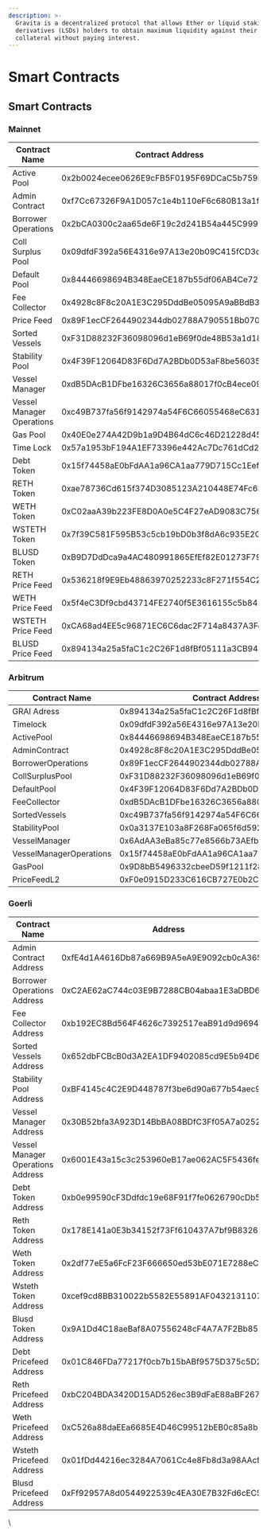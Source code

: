 ```yaml
---
description: >-
  Gravita is a decentralized protocol that allows Ether or liquid staking
  derivatives (LSDs) holders to obtain maximum liquidity against their
  collateral without paying interest.
---
```


# Smart Contracts

## Smart Contracts

### Mainnet

<table data-full-width="false"><thead><tr><th>Contract Name</th><th>Contract Address</th></tr></thead><tbody><tr><td>Active Pool</td><td>0x2b0024ecee0626E9cFB5F0195F69DCaC5b759Dc9</td></tr><tr><td>Admin Contract</td><td>0xf7Cc67326F9A1D057c1e4b110eF6c680B13a1f53</td></tr><tr><td>Borrower Operations</td><td>0x2bCA0300c2aa65de6F19c2d241B54a445C9990E2</td></tr><tr><td>Coll Surplus Pool</td><td>0x09dfdF392a56E4316e97A13e20b09C415fCD3d7b</td></tr><tr><td>Default Pool</td><td>0x84446698694B348EaeCE187b55df06AB4Ce72b35</td></tr><tr><td>Fee Collector</td><td>0x4928c8F8c20A1E3C295DddBe05095A9aBBdB3d14</td></tr><tr><td>Price Feed</td><td>0x89F1ecCF2644902344db02788A790551Bb070351</td></tr><tr><td>Sorted Vessels</td><td>0xF31D88232F36098096d1eB69f0de48B53a1d18Ce</td></tr><tr><td>Stability Pool</td><td>0x4F39F12064D83F6Dd7A2BDb0D53aF8be560356A6</td></tr><tr><td>Vessel Manager</td><td>0xdB5DAcB1DFbe16326C3656a88017f0cB4ece0977</td></tr><tr><td>Vessel Manager Operations</td><td>0xc49B737fa56f9142974a54F6C66055468eC631d0</td></tr><tr><td>Gas Pool</td><td>0x40E0e274A42D9b1a9D4B64dC6c46D21228d45C20</td></tr><tr><td>Time Lock</td><td>0x57a1953bF194A1EF73396e442Ac7Dc761dCd23cc</td></tr><tr><td>Debt Token</td><td>0x15f74458aE0bFdAA1a96CA1aa779D715Cc1Eefe4</td></tr><tr><td>RETH Token</td><td>0xae78736Cd615f374D3085123A210448E74Fc6393</td></tr><tr><td>WETH Token</td><td>0xC02aaA39b223FE8D0A0e5C4F27eAD9083C756Cc2</td></tr><tr><td>WSTETH Token</td><td>0x7f39C581F595B53c5cb19bD0b3f8dA6c935E2Ca0</td></tr><tr><td>BLUSD Token</td><td>0xB9D7DdDca9a4AC480991865EfEf82E01273F79C3</td></tr><tr><td>RETH Price Feed</td><td>0x536218f9E9Eb48863970252233c8F271f554C2d0</td></tr><tr><td>WETH Price Feed</td><td>0x5f4eC3Df9cbd43714FE2740f5E3616155c5b8419</td></tr><tr><td>WSTETH Price Feed</td><td>0xCA68ad4EE5c96871EC6C6dac2F714a8437A3Fe66</td></tr><tr><td>BLUSD Price Feed</td><td>0x894134a25a5faC1c2C26F1d8fBf05111a3CB9487</td></tr></tbody></table>

### Arbitrum

| Contract Name           | Contract Address                           |
| ----------------------- | ------------------------------------------ |
| GRAI Adress             | 0x894134a25a5faC1c2C26F1d8fBf05111a3CB9487 |
| Timelock                | 0x09dfdF392a56E4316e97A13e20b09C415fCD3d7b |
| ActivePool              | 0x84446698694B348EaeCE187b55df06AB4Ce72b35 |
| AdminContract           | 0x4928c8F8c20A1E3C295DddBe05095A9aBBdB3d14 |
| BorrowerOperations      | 0x89F1ecCF2644902344db02788A790551Bb070351 |
| CollSurplusPool         | 0xF31D88232F36098096d1eB69f0de48B53a1d18Ce |
| DefaultPool             | 0x4F39F12064D83F6Dd7A2BDb0D53aF8be560356A6 |
| FeeCollector            | 0xdB5DAcB1DFbe16326C3656a88017f0cB4ece0977 |
| SortedVessels           | 0xc49B737fa56f9142974a54F6C66055468eC631d0 |
| StabilityPool           | 0x0a3137E103a8F268Fa065f6d5922ed6173B7BDFA |
| VesselManager           | 0x6AdAA3eBa85c77e8566b73AEfb4C2f39Df4046Ca |
| VesselManagerOperations | 0x15f74458aE0bFdAA1a96CA1aa779D715Cc1Eefe4 |
| GasPool                 | 0x9D8bB5496332cbeeD59f1211f28dB8b5Eb214B6D |
| PriceFeedL2             | 0xF0e0915D233C616CB727E0b2Ca29ff0cbD51B66A |

### Goerli

| Contract Name                     | Address                                    |
| --------------------------------- | ------------------------------------------ |
| Admin Contract Address            | 0xfE4d1A4616Db87a669B9A5eA9E9092cb0cA36511 |
| Borrower Operations Address       | 0xC2AE62aC744c03E9B7288CB04abaa1E3aDBD6ec0 |
| Fee Collector Address             | 0xb192EC8Bd564F4626c7392517eaB91d9d9694A82 |
| Sorted Vessels Address            | 0x652dbFCBcB0d3A2EA1DF9402085cd9E5b94D6E6D |
| Stability Pool Address            | 0xBF4145c4C2E9D448787f3be6d90a677b54aec9ef |
| Vessel Manager Address            | 0x30B52bfa3A923D14BbBA08BDfC3Ff05A7a02527E |
| Vessel Manager Operations Address | 0x6001E43a15c3c253960eB17ae062AC5F5436fe25 |
| Debt Token Address                | 0xb0e99590cF3Ddfdc19e68F91f7fe0626790cDb53 |
| Reth Token Address                | 0x178E141a0E3b34152f73Ff610437A7bf9B83267A |
| Weth Token Address                | 0x2df77eE5a6FcF23F666650ed53bE071E7288eCb6 |
| Wsteth Token Address              | 0xcef9cd8BB310022b5582E55891AF043213110783 |
| Blusd Token Address               | 0x9A1Dd4C18aeBaf8A07556248cF4A7A7F2Bb85784 |
| Debt Pricefeed Address            | 0x01C846FDa77217f0cb7b15bABf9575D375c5D2E9 |
| Reth Pricefeed Address            | 0xbC204BDA3420D15AD526ec3B9dFaE88aBF267Aa9 |
| Weth Pricefeed Address            | 0xC526a88daEEa6685E4D46C99512bEB0c85a8b1c7 |
| Wsteth Pricefeed Address          | 0x01fDd44216ec3284A7061Cc4e8Fb8d3a98AAcfa8 |
| Blusd Pricefeed Address           | 0xFf92957A8d0544922539c4EA30E7B32Fd6cEC5D3 |

\
